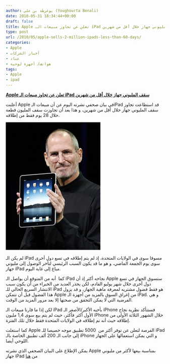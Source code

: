 ```yaml
---
author: يوغرطة بن علي (Youghourta Benali)
date: 2010-05-31 18:34:44+00:00
draft: false
title: Apple تعلن عن تجاوز مبيعات الـ iPad سقف المليوني جهاز خلال أقل من شهرين
type: post
url: /2010/05/apple-sells-2-million-ipads-less-than-60-days/
categories:
- Apple
- أخبار الشركات
- عتاد
- هواتف/ أجهزة لوحية
tags:
- Apple
- ipad
---
```


[**Apple تعلن عن تجاوز مبيعات الـ iPad سقف المليوني جهاز خلال أقل من شهرين**](https://www.it-scoop.com/2010/05/Apple-Sells-2-Million-iPads-Less-Than-60-Days)


أعلنت Apple في بيان صحفي نشرته اليوم عن أن مبيعات الـiPad قد استطاعت تجاوز سقف المليوني جهاز خلال أقل من شهرين، و هذا بعد أن تجاوزت سقف المليون قطعة خلال 28 يوم فقط من إطلاقه.

[![](steve-jobs-ipad.jpg)
](https://www.it-scoop.com/2010/05/Apple-Sells-2-Million-iPads-Less-Than-60-Days)

لم يكن الـ iPad مسوقا سوى في الولايات المتحدة، إذ لم يتم إطلاقه في تسع دول أخرى سوى يوم الجمعة الماضي، و هو ما قد يكون السبب الرئيسي لتأخر الوصول إلى مليوني جهاز iPad مباع إلى غاية اليوم.

كما  أنه من المتوقع أن يواصل الـ iPad نجاحه أكثر إذ أن Apple ستسوق الجهاز في تسع دول أخرى خلال شهر يوليو القادم، لكن يحذر العديد من الخبراء من أن يكون سبب الانتشار السريع الحالي للـ iPad هو فقط فضول مشتريه لمعرفة ماهية الجهاز، و قد يزول هذا الفضول قبل أن تتمكن Apple من إغراق السوق بالمزيد من أجهزة الـ iPad. و هي الفرضية التي لا يمكن التحقق من صحتها إلا بعد مرور المزيد من الوقت.

لكن إذا ما قارنا مبيعات الـ iPad بأخيه الأكبر/الأصغر الـ iPhone فستتأكد نظرية نجاح الأول أكثر فأكثر، حيث لم يتم بيع سوى 1,4 مليون iPhone خلال الشهور الثلاثة الأولى من إطلاقه حيث أنه تم إطلاقه في الولايات المتحدة فقط خلال تلك الفترة.

كما استغلت Apple الفرصة لتعلن عن توفر أكثر من  5000 تطبيق موجه خصيصا للـ iPad إلى جانب الـ 200 ألف تطبيق الخاصة بالـ iPhone و التي يمكن استعمالها على الجهاز اللوحي أيضا.

يمكن الإطلاع على البيان الصحفي الذي نشرته Apple بمناسبة بيعها لأكثر من مليوني جهاز iPad من [هنا](http://www.apple.com/pr/library/2010/05/31ipad.html)
